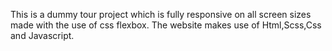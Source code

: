 This is a dummy tour project which is fully responsive on all screen sizes made with the use of css flexbox.
The website makes use of Html,Scss,Css and Javascript.

